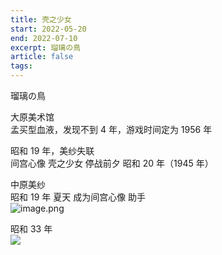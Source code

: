 ```yaml
---
title: 壳之少女
start: 2022-05-20
end: 2022-07-10
excerpt: 瑠璃の鳥
article: false
tags: 
---
```


瑠璃の鳥

大原美术馆  
孟买型血液，发现不到 4 年，游戏时间定为 1956 年

昭和 19 年，美纱失联  
间宫心像 壳之少女 停战前夕 昭和 20 年（1945 年）

中原美纱  
昭和 19 年 夏天 成为间宫心像 助手  
![image.png](https://naglfar28.oss-ap-southeast-1.aliyuncs.com/naglfar28/20230105183044.png)

昭和 33 年  
![](https://naglfar28.oss-ap-southeast-1.aliyuncs.com/naglfar28/20230105182850.png)
